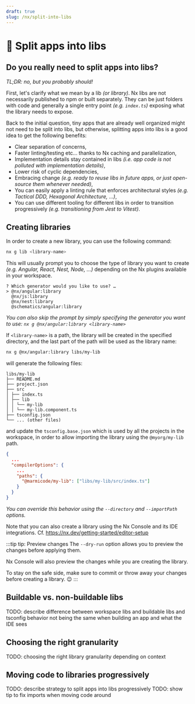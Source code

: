 ```yaml
---
draft: true
slug: /nx/split-into-libs
---
```


# 🚧 Split apps into libs

## Do you really need to split apps into libs?

_TL;DR: no, but you probably should!_

First, let's clarify what we mean by a lib _(or library)_.
Nx libs are not necessarily published to npm or built separately.
They can be just folders with code and generally a single entry point _(e.g. `index.ts`)_ exposing what the library needs to expose.

Back to the initial question, tiny apps that are already well organized might not need to be split into libs, but otherwise, splitting apps into libs is a good idea to get the following benefits:

- Clear separation of concerns,
- Faster linting/testing etc... thanks to Nx caching and parallelization,
- Implementation details stay contained in libs _(i.e. app code is not polluted with implementation details)_,
- Lower risk of cyclic dependencies,
- Embracing change _(e.g. ready to reuse libs in future apps, or just open-source them whenever needed)_,
- You can easily apply a linting rule that enforces architectural styles _(e.g. Tactical DDD, Hexagonal Architecture, ...)_,
- You can use different tooling for different libs in order to transition progressively _(e.g. transitioning from Jest to Vitest)_.

## Creating libraries

In order to create a new library, you can use the following command:

```sh
nx g lib <library-name>
```

This will usually prompt you to choose the type of library you want to create _(e.g. Angular, React, Nest, Node, ...)_ depending on the Nx plugins available in your workspace.

```
? Which generator would you like to use? …
> @nx/angular:library
  @nx/js:library
  @nx/nest:library
  @schematics/angular:library
```

_You can also skip the prompt by simply specifying the generator you want to use: `nx g @nx/angular:library <library-name>`_

If `<library-name>` is a path, the library will be created in the specified directory, and the last part of the path will be used as the library name:

```sh
nx g @nx/angular:library libs/my-lib
```

will generate the following files:

```
libs/my-lib
├── README.md
├── project.json
├── src
│ ├── index.ts
│ ├── lib
│ │ └── my-lib
│ │ └── my-lib.component.ts
├── tsconfig.json
└── ... (other files)
```

and update the `tsconfig.base.json` which is used by all the projects in the workspace, in order to allow importing the library using the `@myorg/my-lib` path.

```json
{
  ...
  "compilerOptions": {
    ...
    "paths": {
      "@marmicode/my-lib": ["libs/my-lib/src/index.ts"]
    }
  }
}
```

_You can override this behavior using the `--directory` and `--importPath` options._

Note that you can also create a library using the Nx Console and its IDE integrations.
Cf. https://nx.dev/getting-started/editor-setup

:::tip tip: Preview changes
The `--dry-run` option allows you to preview the changes before applying them.

Nx Console will also preview the changes while you are creating the library.

To stay on the safe side, make sure to commit or throw away your changes before creating a library. 😉
:::

## Buildable vs. non-buildable libs

TODO: describe difference between workspace libs and buildable libs and tsconfig behavior not being the same when building an app and what the IDE sees

## Choosing the right granularity

TODO: choosing the right library granularity depending on context

## Moving code to libraries progressively

TODO: describe strategy to split apps into libs progressively
TODO: show tip to fix imports when moving code around
